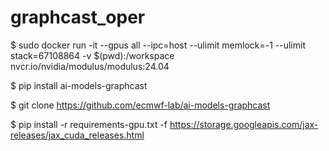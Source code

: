 # graphcast_oper

$  sudo docker run -it --gpus all --ipc=host --ulimit memlock=-1 --ulimit stack=67108864 -v $(pwd):/workspace  nvcr.io/nvidia/modulus/modulus:24.04

$ pip install ai-models-graphcast

$ git clone https://github.com/ecmwf-lab/ai-models-graphcast

$ pip install -r requirements-gpu.txt -f https://storage.googleapis.com/jax-releases/jax_cuda_releases.html
